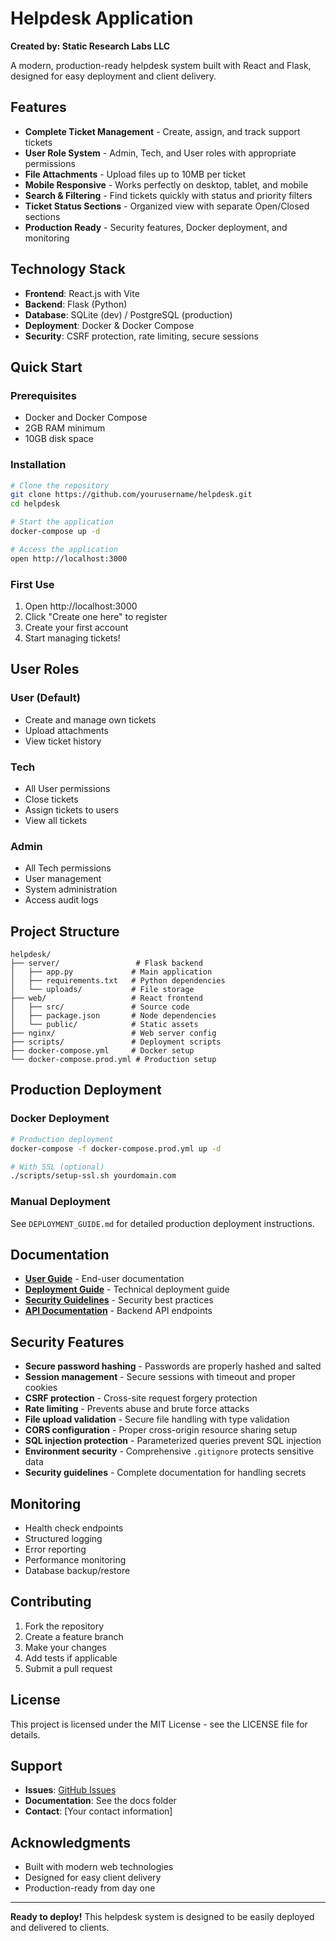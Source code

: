 # Helpdesk Application

**Created by: Static Research Labs LLC**

A modern, production-ready helpdesk system built with React and Flask, designed for easy deployment and client delivery.

## Features

- **Complete Ticket Management** - Create, assign, and track support tickets
- **User Role System** - Admin, Tech, and User roles with appropriate permissions
- **File Attachments** - Upload files up to 10MB per ticket
- **Mobile Responsive** - Works perfectly on desktop, tablet, and mobile
- **Search & Filtering** - Find tickets quickly with status and priority filters
- **Ticket Status Sections** - Organized view with separate Open/Closed sections
- **Production Ready** - Security features, Docker deployment, and monitoring

## Technology Stack

- **Frontend**: React.js with Vite
- **Backend**: Flask (Python)
- **Database**: SQLite (dev) / PostgreSQL (production)
- **Deployment**: Docker & Docker Compose
- **Security**: CSRF protection, rate limiting, secure sessions

## Quick Start

### Prerequisites
- Docker and Docker Compose
- 2GB RAM minimum
- 10GB disk space

### Installation
```bash
# Clone the repository
git clone https://github.com/yourusername/helpdesk.git
cd helpdesk

# Start the application
docker-compose up -d

# Access the application
open http://localhost:3000
```

### First Use
1. Open http://localhost:3000
2. Click "Create one here" to register
3. Create your first account
4. Start managing tickets!

## User Roles

### **User** (Default)
- Create and manage own tickets
- Upload attachments
- View ticket history

### **Tech**
- All User permissions
- Close tickets
- Assign tickets to users
- View all tickets

### **Admin**
- All Tech permissions
- User management
- System administration
- Access audit logs

## Project Structure

```
helpdesk/
├── server/                 # Flask backend
│   ├── app.py             # Main application
│   ├── requirements.txt   # Python dependencies
│   └── uploads/           # File storage
├── web/                   # React frontend
│   ├── src/               # Source code
│   ├── package.json       # Node dependencies
│   └── public/            # Static assets
├── nginx/                 # Web server config
├── scripts/               # Deployment scripts
├── docker-compose.yml     # Docker setup
└── docker-compose.prod.yml # Production setup
```

## Production Deployment

### Docker Deployment
```bash
# Production deployment
docker-compose -f docker-compose.prod.yml up -d

# With SSL (optional)
./scripts/setup-ssl.sh yourdomain.com
```

### Manual Deployment
See `DEPLOYMENT_GUIDE.md` for detailed production deployment instructions.

## Documentation

- **[User Guide](CLIENT_GUIDE.md)** - End-user documentation
- **[Deployment Guide](DEPLOYMENT_GUIDE.md)** - Technical deployment guide
- **[Security Guidelines](SECURITY_GUIDELINES.md)** - Security best practices
- **[API Documentation](server/app.py)** - Backend API endpoints

## Security Features

- **Secure password hashing** - Passwords are properly hashed and salted
- **Session management** - Secure sessions with timeout and proper cookies
- **CSRF protection** - Cross-site request forgery protection
- **Rate limiting** - Prevents abuse and brute force attacks
- **File upload validation** - Secure file handling with type validation
- **CORS configuration** - Proper cross-origin resource sharing setup
- **SQL injection protection** - Parameterized queries prevent SQL injection
- **Environment security** - Comprehensive `.gitignore` protects sensitive data
- **Security guidelines** - Complete documentation for handling secrets

## Monitoring

- Health check endpoints
- Structured logging
- Error reporting
- Performance monitoring
- Database backup/restore

## Contributing

1. Fork the repository
2. Create a feature branch
3. Make your changes
4. Add tests if applicable
5. Submit a pull request

## License

This project is licensed under the MIT License - see the LICENSE file for details.

## Support

- **Issues**: [GitHub Issues](https://github.com/yourusername/helpdesk/issues)
- **Documentation**: See the docs folder
- **Contact**: [Your contact information]

## Acknowledgments

- Built with modern web technologies
- Designed for easy client delivery
- Production-ready from day one

---

**Ready to deploy!** This helpdesk system is designed to be easily deployed and delivered to clients.